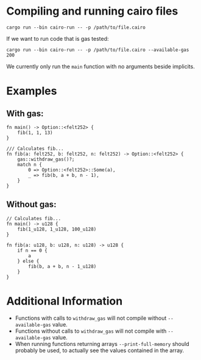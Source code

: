 # Compiling and running cairo files

```
cargo run --bin cairo-run -- -p /path/to/file.cairo
```

If we want to run code that is gas tested:
```
cargo run --bin cairo-run -- -p /path/to/file.cairo --available-gas 200
```

We currently only run the `main` function with no arguments beside implicits.

# Examples

## With gas:
```
fn main() -> Option::<felt252> {
    fib(1, 1, 13)
}

/// Calculates fib...
fn fib(a: felt252, b: felt252, n: felt252) -> Option::<felt252> {
    gas::withdraw_gas()?;
    match n {
        0 => Option::<felt252>::Some(a),
        _ => fib(b, a + b, n - 1),
    }
}
```

## Without gas:
```
// Calculates fib...
fn main() -> u128 {
    fib(1_u128, 1_u128, 100_u128)
}

fn fib(a: u128, b: u128, n: u128) -> u128 {
    if n == 0 {
        a
    } else {
        fib(b, a + b, n - 1_u128)
    }
}
```

# Additional Information
* Functions with calls to `withdraw_gas` will not compile without `--available-gas` value.
* Functions without calls to `withdraw_gas` will not compile with `--available-gas` value.
* When running functions returning arrays `--print-full-memory` should probably be used, to actually see the values contained in the array.
